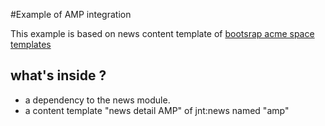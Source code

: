 #Example of AMP integration 

This example is based on news content template of [bootsrap acme space templates](https://github.com/Jahia/bootstrap-acme-space-templates)

## what's inside ? 
- a dependency to the news module.
- a content template "news detail AMP" of jnt:news named "amp"